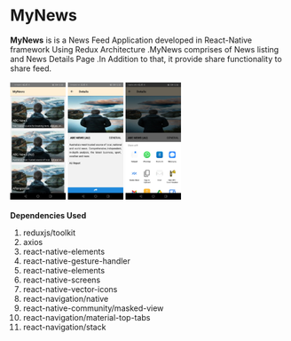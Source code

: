 # MyNews
<b>MyNews</b> is is a News Feed Application developed in React-Native framework Using Redux Architecture  .MyNews comprises of  News listing and News Details Page .In Addition to that, 
it provide share functionality to share feed.<br><br>
<img src="https://github.com/gouthamsivakumar1/MyNews/blob/main/screenshot/picture1.jpg?raw=true" width="100" title="hover text">
<img src="https://github.com/gouthamsivakumar1/MyNews/blob/main/screenshot/picture2.jpg?raw=true" width="100" title="hover text">
<img src="https://github.com/gouthamsivakumar1/MyNews/blob/main/screenshot/picture3.jpg?raw=true" width="100" title="hover text"><br><br>
<b>Dependencies Used</b><br>
<ol type="1">
  <li>reduxjs/toolkit</li>
  <li>axios</li>
  <li>react-native-elements</li>
  <li>react-native-gesture-handler</li>
  <li>react-native-elements</li>
  <li>react-native-screens</li>
  <li>react-native-vector-icons</li>
  <li>react-navigation/native</li>
  <li>react-native-community/masked-view</li>
  <li>react-navigation/material-top-tabs</li>
  <li>react-navigation/stack</li>
</li>

</ol>
